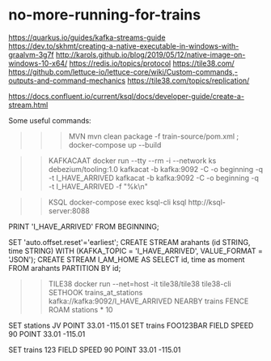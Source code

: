 # no-more-running-for-trains

https://quarkus.io/guides/kafka-streams-guide
https://dev.to/skhmt/creating-a-native-executable-in-windows-with-graalvm-3g7f
http://karols.github.io/blog/2019/05/12/native-image-on-windows-10-x64/
https://redis.io/topics/protocol
https://tile38.com/
https://github.com/lettuce-io/lettuce-core/wiki/Custom-commands,-outputs-and-command-mechanics
https://tile38.com/topics/replication/

https://docs.confluent.io/current/ksql/docs/developer-guide/create-a-stream.html

Some useful commands:

>>> MVN
mvn clean package -f train-source/pom.xml ; docker-compose up --build


>> KAFKACAAT
docker run --tty --rm -i --network ks debezium/tooling:1.0
kafkacat -b kafka:9092 -C -o beginning -q -t I_HAVE_ARRIVED
kafkacat -b kafka:9092 -C -o beginning -q -t I_HAVE_ARRIVED -f "%k\n"

 
>> KSQL
docker-compose exec ksql-cli ksql http://ksql-server:8088

PRINT 'I_HAVE_ARRIVED' FROM BEGINNING;

SET 'auto.offset.reset'='earliest';
CREATE STREAM arahants (id STRING, time STRING) WITH (KAFKA_TOPIC = 'I_HAVE_ARRIVED', VALUE_FORMAT = 'JSON');
CREATE STREAM I_AM_HOME AS SELECT id, time as moment FROM arahants PARTITION BY id;


>> TILE38
docker run --net=host -it tile38/tile38 tile38-cli
SETHOOK trains_at_stations kafka://kafka:9092/I_HAVE_ARRIVED NEARBY trains FENCE ROAM stations * 10

SET stations JV POINT 33.01 -115.01
SET trains FOO123BAR FIELD SPEED 90 POINT 33.01 -115.01

SET trains 123 FIELD SPEED 90 POINT 33.01 -115.01